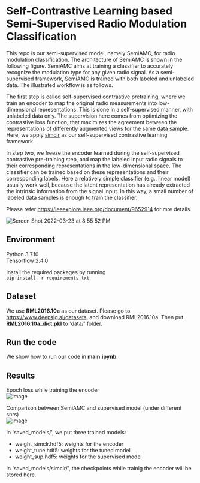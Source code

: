 # Self-Contrastive Learning based Semi-Supervised Radio Modulation Classification
This repo is our semi-supervised model, namely SemiAMC, for radio modulation classification. The architecture of SemiAMC is shown in the following figure. SemiAMC aims at training a classifier to accurately recognize the modulation type for any given radio signal. As a semi-supervised framework, SemiAMC is trained with both labeled and unlabeled data. The illustrated workflow is as follows.

The first step is called self-supervised contrastive pretraining, where we train an encoder to map the original radio measurements into low-dimensional representations. This is done in a self-supervised manner, with unlabeled data only. The supervision here comes from optimizing the contrastive
loss function, that maximizes the agreement between the representations of differently augmented views for the same data sample. Here, we apply [simclr](https://github.com/google-research/simclr) as our self-supervised contrastive learning framework.

In step two, we freeze the encoder learned during the self-supervised contrastive pre-training step, and map the labeled input radio signals to their corresponding representations in the low-dimensional space. The classifier can be trained based on these representations and their corresponding labels. Here a relatively simple classifier (e.g., linear model) usually work well, because the latent representation has already extracted the intrinsic information from the signal input. In this way, a small number of labeled data samples is enough to train the classifier.

Please refer https://ieeexplore.ieee.org/document/9652914 for mre details.

![Screen Shot 2022-03-23 at 8 55 52 PM](https://user-images.githubusercontent.com/9064192/159826484-8c7bfec4-9b44-49c1-993c-8afaee4d0517.png)

## Environment
Python 3.7.10  
Tensorflow 2.4.0  

Install the required packages by running  
`pip install -r requirements.txt`

## Dataset
We use **RML2016.10a** as our dataset. Please go to https://www.deepsig.ai/datasets, and download RML2016.10a. Then put **RML2016.10a_dict.pkl** to 'data/' folder.

## Run the code
We show how to run our code in **main.ipynb**.

## Results
Epoch loss while training the encoder  
![image](https://user-images.githubusercontent.com/9064192/159833299-845e7be3-4e6c-4797-81e7-686a5a70ce98.png)

Comparison between SemiAMC and supervised model (under different snrs)  
![image](https://user-images.githubusercontent.com/9064192/159833396-5e0873a8-14fd-4bf7-b802-88bddcdc9aac.png)

In 'saved_models/', we put three trained models:
+ weight_simclr.hdf5: weights for the encoder
+ weight_tune.hdf5: weights for the tuned model
+ weight_sup.hdf5: weights for the supervised model

In 'saved_models/simclr/', the checkpoints while trainig the encoder will be stored here.

